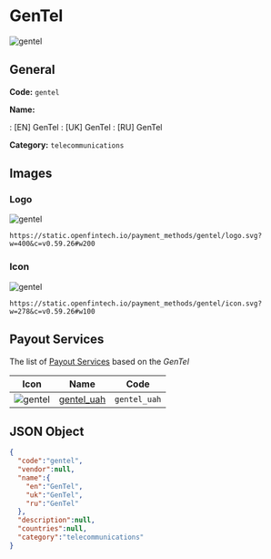 
# GenTel 
![gentel](https://static.openfintech.io/payment_methods/gentel/logo.svg?w=400&c=v0.59.26#w200)  

## General 
**Code:** `gentel` 
 
**Name:** 
 
:	[EN] GenTel 
:	[UK] GenTel 
:	[RU] GenTel 
 
**Category:** `telecommunications` 
 

## Images 

### Logo 
![gentel](https://static.openfintech.io/payment_methods/gentel/logo.svg?w=400&c=v0.59.26#w200)  

```
https://static.openfintech.io/payment_methods/gentel/logo.svg?w=400&c=v0.59.26#w200
```  

### Icon 
![gentel](https://static.openfintech.io/payment_methods/gentel/icon.svg?w=278&c=v0.59.26#w100)  

```
https://static.openfintech.io/payment_methods/gentel/icon.svg?w=278&c=v0.59.26#w100
```  

## Payout Services 
 
The list of [Payout Services](/payout-services/) based on the _GenTel_ 

|Icon|Name|Code| 
|:---:|:---:|:---:| 
|![gentel](https://static.openfintech.io/payout_methods/gentel/icon.svg?w=278&c=v0.59.26#w40) |[gentel_uah](/payout-services/gentel_uah/)|`gentel_uah`| 
 

## JSON Object 

```json
{
  "code":"gentel",
  "vendor":null,
  "name":{
    "en":"GenTel",
    "uk":"GenTel",
    "ru":"GenTel"
  },
  "description":null,
  "countries":null,
  "category":"telecommunications"
}
```  
